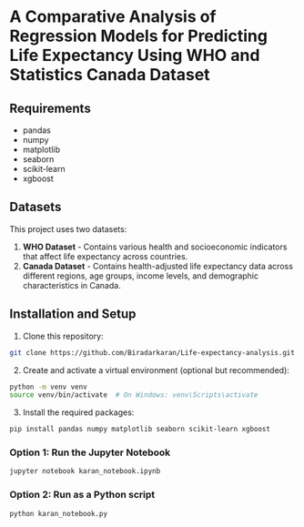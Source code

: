 # A Comparative Analysis of Regression Models for Predicting Life Expectancy Using WHO and Statistics Canada Dataset


## Requirements
- pandas
- numpy
- matplotlib
- seaborn
- scikit-learn
- xgboost

## Datasets
This project uses two datasets:
1. **WHO Dataset** - Contains various health and socioeconomic indicators that affect life expectancy across countries.
2. **Canada Dataset** - Contains health-adjusted life expectancy data across different regions, age groups, income levels, and demographic characteristics in Canada.


## Installation and Setup
1. Clone this repository:
```bash
git clone https://github.com/Biradarkaran/Life-expectancy-analysis.git
```

2. Create and activate a virtual environment (optional but recommended):
```bash
python -m venv venv
source venv/bin/activate  # On Windows: venv\Scripts\activate
```

3. Install the required packages:
```bash
pip install pandas numpy matplotlib seaborn scikit-learn xgboost
```


### Option 1: Run the Jupyter Notebook
```bash
jupyter notebook karan_notebook.ipynb
```

### Option 2: Run as a Python script
```bash
python karan_notebook.py
```
